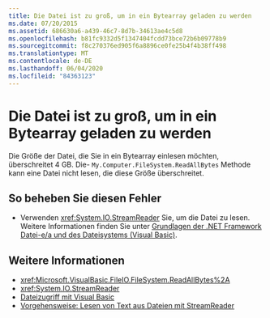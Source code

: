 ```yaml
---
title: Die Datei ist zu groß, um in ein Bytearray geladen zu werden
ms.date: 07/20/2015
ms.assetid: 686630a6-a439-46c7-8d7b-34613ae4c5d8
ms.openlocfilehash: b81fc9332d5f1347404fcdd73bce72b6b09778b9
ms.sourcegitcommit: f8c270376ed905f6a8896ce0fe25b4f4b38ff498
ms.translationtype: MT
ms.contentlocale: de-DE
ms.lasthandoff: 06/04/2020
ms.locfileid: "84363123"
---
```

# <a name="file-is-too-large-to-read-into-a-byte-array"></a>Die Datei ist zu groß, um in ein Bytearray geladen zu werden
Die Größe der Datei, die Sie in ein Bytearray einlesen möchten, überschreitet 4 GB. Die- `My.Computer.FileSystem.ReadAllBytes` Methode kann eine Datei nicht lesen, die diese Größe überschreitet.  
  
## <a name="to-correct-this-error"></a>So beheben Sie diesen Fehler  
  
- Verwenden <xref:System.IO.StreamReader> Sie, um die Datei zu lesen. Weitere Informationen finden Sie unter [Grundlagen der .NET Framework Datei-e/a und des Dateisystems (Visual Basic)](../../developing-apps/programming/drives-directories-files/basics-of-net-framework-file-io-and-the-file-system.md).  
  
## <a name="see-also"></a>Weitere Informationen

- <xref:Microsoft.VisualBasic.FileIO.FileSystem.ReadAllBytes%2A>
- <xref:System.IO.StreamReader>
- [Dateizugriff mit Visual Basic](../../developing-apps/programming/drives-directories-files/file-access.md)
- [Vorgehensweise: Lesen von Text aus Dateien mit StreamReader](../../developing-apps/programming/drives-directories-files/how-to-read-text-from-files-with-a-streamreader.md)
